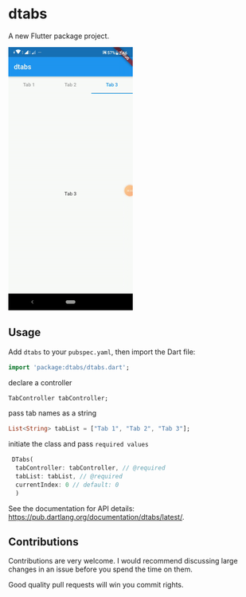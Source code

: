 # dtabs

A new Flutter package project.

<img src="https://raw.githubusercontent.com/himanshu64/dtabs/main/screenshots/example.gif" alt="dtabs" width="250" />

## Usage

Add `dtabs` to your `pubspec.yaml`, then import the Dart file:

```dart
import 'package:dtabs/dtabs.dart';
```

declare a controller

```dart
TabController tabController;

```

pass tab names as a string

```dart
List<String> tabList = ["Tab 1", "Tab 2", "Tab 3"];
```

initiate the class and pass `required values`

```dart
 DTabs(
  tabController: tabController, // @required
  tabList: tabList, // @required
  currentIndex: 0 // default: 0
  )
```

See the documentation for API details: https://pub.dartlang.org/documentation/dtabs/latest/.

## Contributions

Contributions are very welcome. I would recommend discussing large changes in an issue before you spend the time on them.

Good quality pull requests will win you commit rights.
